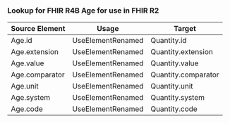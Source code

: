 ### Lookup for FHIR R4B Age for use in FHIR R2

| Source Element | Usage | Target |
| -------------- | ----- | ------ |
| Age.id | UseElementRenamed | Quantity.id |
| Age.extension | UseElementRenamed | Quantity.extension |
| Age.value | UseElementRenamed | Quantity.value |
| Age.comparator | UseElementRenamed | Quantity.comparator |
| Age.unit | UseElementRenamed | Quantity.unit |
| Age.system | UseElementRenamed | Quantity.system |
| Age.code | UseElementRenamed | Quantity.code |
